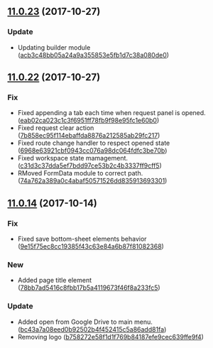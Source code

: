 <a name="11.0.23"></a>
## [11.0.23](https://github.com/advanced-rest-client/arc-electron/compare/v11.0.22...v11.0.23) (2017-10-27)


### Update

* Updating builder module ([acb3c48bb05a24a9a355853e5fb1d7c38a080de0](https://github.com/advanced-rest-client/arc-electron/commit/acb3c48bb05a24a9a355853e5fb1d7c38a080de0))



<a name="11.0.22"></a>
## [11.0.22](https://github.com/advanced-rest-client/arc-electron/compare/v11.0.21...v11.0.22) (2017-10-27)


### Fix

* Fixed appending a tab each time when request panel is opened. ([eab02ca023c1c3f6951ff78fb9f98e95fc1e60b0](https://github.com/advanced-rest-client/arc-electron/commit/eab02ca023c1c3f6951ff78fb9f98e95fc1e60b0))
* Fixed request clear action ([7b858ec95f114ebaffda8876a212585ab29fc217](https://github.com/advanced-rest-client/arc-electron/commit/7b858ec95f114ebaffda8876a212585ab29fc217))
* Fixed route change handler to respect opened state ([6968e63921cbf0943cc076a98dc064fdfc3be70b](https://github.com/advanced-rest-client/arc-electron/commit/6968e63921cbf0943cc076a98dc064fdfc3be70b))
* Fixed workspace state mamagement. ([c31d3c37dda5ef7bdd97ce53b2c4b3337ff9cff5](https://github.com/advanced-rest-client/arc-electron/commit/c31d3c37dda5ef7bdd97ce53b2c4b3337ff9cff5))
* RMoved FormData module to correct path. ([74a762a389a0c4abaf50571526dd835913693301](https://github.com/advanced-rest-client/arc-electron/commit/74a762a389a0c4abaf50571526dd835913693301))



<a name="11.0.14"></a>
## [11.0.14](https://github.com/advanced-rest-client/arc-electron/compare/v11.0.15...v11.0.14) (2017-10-14)


### Fix

* Fixed save bottom-sheet elements behavior ([9e15f75ec8cc19385f43c63e84a6b87f81082368](https://github.com/advanced-rest-client/arc-electron/commit/9e15f75ec8cc19385f43c63e84a6b87f81082368))

### New

* Added page title element ([78bb7ad5416c8fbb17b5a4119673f46f8a233fc5](https://github.com/advanced-rest-client/arc-electron/commit/78bb7ad5416c8fbb17b5a4119673f46f8a233fc5))

### Update

* Added open from Google Drive to main menu. ([bc43a7a08eed0b92502b4f452415c5a86add81fa](https://github.com/advanced-rest-client/arc-electron/commit/bc43a7a08eed0b92502b4f452415c5a86add81fa))
* Removing logo ([b758272e58f1d1f769b84187efe9cec639ffe9f4](https://github.com/advanced-rest-client/arc-electron/commit/b758272e58f1d1f769b84187efe9cec639ffe9f4))
